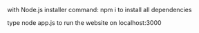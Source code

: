 with Node.js installer command: npm i to install all dependencies

type node app.js to run the website on localhost:3000 